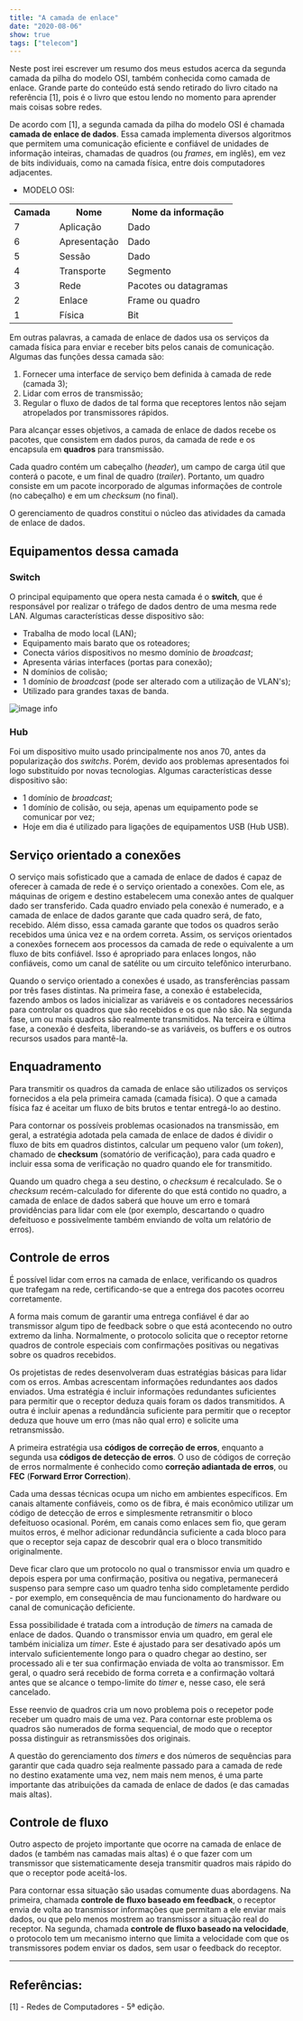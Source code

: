 ```yaml
---
title: "A camada de enlace"
date: "2020-08-06"
show: true
tags: ["telecom"]
---
```


Neste post irei escrever um resumo dos meus estudos acerca da segunda camada da pilha do modelo OSI, também conhecida como camada de enlace. Grande parte do conteúdo está sendo retirado do livro citado na referência [1], pois é o livro que estou lendo no momento para aprender mais coisas sobre redes.

De acordo com [1], a segunda camada da pilha do modelo OSI é chamada **camada de enlace de dados**. Essa camada implementa diversos algoritmos que permitem uma comunicação eficiente e confiável de unidades de informação inteiras, chamadas de quadros (ou *frames*, em inglês), em vez de bits individuais, como na camada física, entre dois computadores adjacentes.

* MODELO OSI:

<table>
  <tr>
    <th>Camada</th>
    <th>Nome</th>
    <th>Nome da informação</th>
  </tr>
  <tr>
    <td>7</td>
    <td>Aplicação</td>
    <td>Dado</td>
  </tr>
  <tr>
    <td>6</td>
    <td>Apresentação</td>
    <td>Dado</td>
  </tr>
  <tr>
    <td>5</td>
    <td>Sessão</td>
    <td>Dado</td>
  </tr>
  <tr>
    <td>4</td>
    <td>Transporte</td>
    <td>Segmento</td>
  </tr>
  <tr>
    <td>3</td>
    <td>Rede</td>
    <td>Pacotes ou datagramas</td>
  </tr>
  <tr>
    <td>2</td>
    <td>Enlace</td>
    <td>Frame ou quadro</td>
  </tr>
  <tr>
    <td>1</td>
    <td>Física</td>
    <td>Bit</td>
  </tr>
</table>

Em outras palavras, a camada de enlace de dados usa os serviços da camada física para enviar e receber bits pelos canais de comunicação. Algumas das funções dessa camada são:

1. Fornecer uma interface de serviço bem definida à camada de rede (camada 3);
2. Lidar com erros de transmissão;
3. Regular o fluxo de dados de tal forma que receptores lentos não sejam atropelados por transmissores rápidos.

Para alcançar esses objetivos, a camada de enlace de dados recebe os pacotes, que consistem em dados puros, da camada de rede e os encapsula em **quadros** para transmissão.

Cada quadro contém um cabeçalho (*header*), um campo de carga útil que conterá o pacote, e um final de quadro (*trailer*). Portanto, um quadro consiste em um pacote incorporado de algumas informações de controle (no cabeçalho) e em um *checksum* (no final).

O gerenciamento de quadros constitui o núcleo das atividades da camada de enlace de dados.

## Equipamentos dessa camada

### Switch

O principal equipamento que opera nesta camada é o **switch**, que é responsável por realizar o tráfego de dados dentro de uma mesma rede LAN. Algumas características desse dispositivo são:

* Trabalha de modo local (LAN);
* Equipamento mais barato que os roteadores;
* Conecta vários dispositivos no mesmo domínio de *broadcast*;
* Apresenta várias interfaces (portas para conexão);
* N domínios de colisão;
* 1 domínio de *broadcast* (pode ser alterado com a utilização de VLAN's);
* Utilizado para grandes taxas de banda.

![image info](/post-images/camada-de-enlace/dominio-switch.png "Domínio de colisão do switch")

### Hub

Foi um dispositivo muito usado principalmente nos anos 70, antes da popularização dos *switchs*. Porém, devido aos problemas apresentados foi logo substituído por novas tecnologias. Algumas características desse dispositivo são:

* 1 domínio de *broadcast*;
* 1 domínio de colisão, ou seja, apenas um equipamento pode se comunicar por vez;
* Hoje em dia é utilizado para ligações de equipamentos USB (Hub USB).

## Serviço orientado a conexões

O serviço mais sofisticado que a camada de enlace de dados é capaz de oferecer à camada de rede é o serviço orientado a conexões. Com ele, as máquinas de origem e destino estabelecem uma conexão antes de qualquer dado ser transferido. Cada quadro enviado pela conexão é numerado, e a camada de enlace de dados garante que cada quadro será, de fato, recebido. Além disso, essa camada garante que todos os quadros serão recebidos uma única vez e na ordem correta. Assim, os serviços orientados a conexões fornecem aos processos da camada de rede o equivalente a um fluxo de bits confiável. Isso é apropriado para enlaces longos, não confiáveis, como um canal de satélite ou um circuito telefônico interurbano.

Quando o serviço orientado a conexões é usado, as transferências passam por três fases distintas. Na primeira fase, a conexão é estabelecida, fazendo ambos os lados inicializar as variáveis e os contadores necessários para controlar os quadros que são recebidos e os que não são. Na segunda fase, um ou mais quadros são realmente transmitidos. Na terceira e última fase, a conexão é desfeita, liberando-se as variáveis, os buffers e os outros recursos usados para mantê-la.

## Enquadramento

Para transmitir os quadros da camada de enlace são utilizados os serviços fornecidos a ela pela primeira camada (camada física). O que a camada física faz é aceitar um fluxo de bits brutos e tentar entregá-lo ao destino.

Para contornar os possíveis problemas ocasionados na transmissão, em geral, a estratégia adotada pela camada de enlace de dados é dividir o fluxo de bits em quadros distintos, calcular um pequeno valor (um *token*), chamado de **checksum** (somatório de verificação), para cada quadro e incluir essa soma de verificação no quadro quando ele for transmitido.

Quando um quadro chega a seu destino, o *checksum* é recalculado. Se o *checksum* recém-calculado for diferente do que está contido no quadro, a camada de enlace de dados saberá que houve um erro e tomará providências para lidar com ele (por exemplo, descartando o quadro defeituoso e possivelmente também enviando de volta um relatório de erros).

## Controle de erros

É possível lidar com erros na camada de enlace, verificando os quadros que trafegam na rede, certificando-se que a entrega dos pacotes ocorreu corretamente.

A forma mais comum de garantir uma entrega confiável é dar ao transmissor algum tipo de feedback sobre o que está acontecendo no outro extremo da linha. Normalmente, o protocolo solicita que o receptor retorne quadros de controle especiais com confirmações positivas ou negativas sobre os quadros recebidos.

Os projetistas de redes desenvolveram duas estratégias básicas para lidar com os erros. Ambas acrescentam informações redundantes aos dados enviados. Uma estratégia é incluir informações redundantes suficientes para permitir que o receptor deduza quais foram os dados transmitidos. A outra é incluir apenas a redundância suficiente para permitir que o receptor deduza que houve um erro (mas não qual erro) e solicite uma retransmissão.

A primeira estratégia usa **códigos de correção de erros**, enquanto a segunda usa **códigos de detecção de erros**. O uso de códigos de correção de erros normalmente é conhecido como **correção adiantada de erros**, ou **FEC** (**Forward Error Correction**).

Cada uma dessas técnicas ocupa um nicho em ambientes específicos. Em canais altamente confiáveis, como os de fibra, é mais econômico utilizar um código de detecção de erros e simplesmente retransmitir o bloco defeituoso ocasional. Porém, em canais como enlaces sem fio, que geram muitos erros, é melhor adicionar redundância suficiente a cada bloco para que o receptor seja capaz de descobrir qual era o bloco transmitido originalmente.

Deve ficar claro que um protocolo no qual o transmissor envia um quadro e depois espera por uma confirmação, positiva ou negativa, permanecerá suspenso para sempre caso um quadro tenha sido completamente perdido - por exemplo, em consequência de mau funcionamento do hardware ou canal de comunicação deficiente.

Essa possibilidade é tratada com a introdução de *timers* na camada de enlace de dados. Quando o transmissor envia um quadro, em geral ele também inicializa um *timer*. Este é ajustado para ser desativado após um intervalo suficientemente longo para o quadro chegar ao destino, ser processado ali e ter sua confirmação enviada de volta ao transmissor. Em geral, o quadro será recebido de forma correta e a confirmação voltará antes que se alcance o tempo-limite do *timer* e, nesse caso, ele será cancelado.

Esse reenvio de quadros cria um novo problema pois o recepetor pode receber um quadro mais de uma vez. Para contornar este problema os quadros são numerados de forma sequencial, de modo que o receptor possa distinguir as retransmissões dos originais.

A questão do gerenciamento dos *timers* e dos números de sequências para garantir que cada quadro seja realmente passado para a camada de rede no destino exatamente uma vez, nem mais nem menos, é uma parte importante das atribuições da camada de enlace de dados (e das camadas mais altas).

## Controle de fluxo

Outro aspecto de projeto importante que ocorre na camada de enlace de dados (e também nas camadas mais altas) é o que fazer com um transmissor que sistematicamente deseja transmitir quadros mais rápido do que o receptor pode aceitá-los.

Para contornar essa situação são usadas comumente duas abordagens. Na primeira, chamada **controle de fluxo baseado em feedback**, o receptor envia de volta ao transmissor informações que permitam a ele enviar mais dados, ou que pelo menos mostrem ao transmissor a situação real do receptor. Na segunda, chamada **controle de fluxo baseado na velocidade**, o protocolo tem um mecanismo interno que limita a velocidade com que os transmissores podem enviar os dados, sem usar o feedback do receptor.

---
## Referências:

[1] - Redes de Computadores - 5ª edição.
